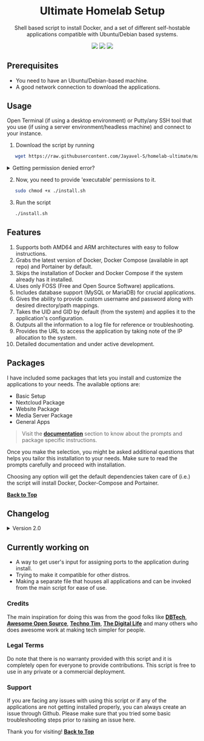 <h1 align="center" style="margin-top: 0px;">Ultimate Homelab Setup</h1>

<p align="center" >Shell based script to install Docker, and a set of different self-hostable applications compatible with Ubuntu/Debian based systems.</p>

<p align="center">
<img src="https://img.shields.io/badge/Built%20with-%E2%9D%A4-ffffff"> <img src="https://img.shields.io/badge/Powered%20by-Coffee-ffffff"> <img src="https://img.shields.io/badge/License-GPLv3-ffffff">  
</p>

## Prerequisites
  - You need to have an Ubuntu/Debian-based machine.
  - A good network connection to download the applications.
 
## Usage

Open Terminal (if using a desktop environment) or Putty/any SSH tool that you use (if using a server environment/headless machine) and connect to your instance. 

1. Download the script by running

```sh 
   wget https://raw.githubusercontent.com/Jayavel-S/homelab-ultimate/main/install.sh
```

<details><summary>Getting permission denied error?</summary>
<p>

Just add `sudo` in front.

```sh 
   sudo wget https://raw.githubusercontent.com/Jayavel-S/homelab-ultimate/main/install.sh
```

</p>
</details>

2. Now, you need to provide 'executable' permissions to it.
```sh 
   sudo chmod +x ./install.sh
```

3. Run the script
```sh 
   ./install.sh
```

## Features

1. Supports both AMD64 and ARM architectures with easy to follow instructions.
2. Grabs the latest version of Docker, Docker Compose (available in apt repo) and Portainer by default.
3. Skips the installation of Docker and Docker Compose if the system already has it installed.
4. Uses only FOSS (Free and Open Source Software) applications.
5. Includes database support (MySQL or MariaDB) for crucial applications.
6. Gives the ability to provide custom username and password along with desired directory/path mappings.
7. Takes the UID and GID by default (from the system) and applies it to the application's configuration.
8. Outputs all the information to a log file for reference or troubleshooting.
9. Provides the URL to access the application by taking note of the IP allocation to the system.
10. Detailed documentation and under active development.

## Packages

I have included some packages that lets you install and customize the applications to your needs. The available options are:

- Basic Setup
- Nextcloud Package
- Website Package
- Media Server Package
- General Apps

>Visit the **[documentation](https://github.com/Jayavel-S/homelab-ultimate/blob/main/docs/README.md)** section to know about the prompts and package specific instructions.

Once you make the selection, you might be asked additional questions that helps you tailor this installation to your needs. Make sure to read the prompts carefully and proceed with installation.

Choosing any option will get the default dependencies taken care of (i.e.) the script will install Docker, Docker-Compose and Portainer.

**[Back to Top](#ultimate-homelab-setup)**

## Changelog

<details><summary>Version 2.0</summary>
<p>

   - Added UI like support for getting user inputs using Whiptail.
   - Users can now just select the apps they want installed from the check list displayed.
   - Added Portainer check to see if Portainer is already installed.
   - Provided a selection menu for users to choose if they want to install Portainer or not.
   - Fixed the spinner! (previous version sometimes ended abruptly in some devices).

</p>
</details>

## Currently working on

   - A way to get user's input for assigning ports to the application during install.
   - Trying to make it compatible for other distros.
   - Making a separate file that houses all applications and can be invoked from the main script for ease of use.

### Credits
The main inspiration for doing this was from the good folks like **[DBTech](https://www.youtube.com/c/DBTechYT)**, **[Awesome Open Source](https://www.youtube.com/c/AwesomeOpenSource)**, **[Techno Tim](https://www.youtube.com/c/TechnoTimLive)**, **[The Digital Life](https://www.youtube.com/c/TheDigitalLifeTech)** and many others who does awesome work at making tech simpler for people. 

### Legal Terms

Do note that there is no warranty provided with this script and it is completely open for everyone to provide contributions. This script is free to use in any private or a commercial deployment.

### Support

If you are facing any issues with using this script or if any of the applications are not getting installed properly, you can always create an issue through Github. Please make sure that you tried some basic troubleshooting steps prior to raising an issue here.


Thank you for visiting! 
**[Back to Top](#ultimate-homelab-setup)**
